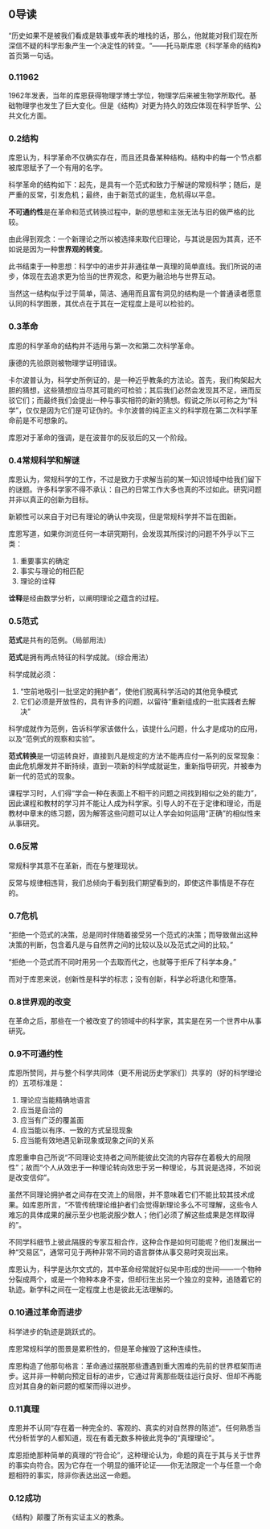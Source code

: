 ## 0导读

“历史如果不是被我们看成是轶事或年表的堆栈的话，那么，他就能对我们现在所深信不疑的科学形象产生一个决定性的转变。“——托马斯库恩《科学革命的结构》首页第一句话。

### 0.11962
1962年发表，当年的库恩获得物理学博士学位，物理学后来被生物学所取代。基础物理学也发生了巨大变化。但是《结构》对更为持久的效应体现在科学哲学、公共文化方面。


### 0.2结构
库恩认为，科学革命不仅确实存在，而且还具备某种结构。结构中的每一个节点都被库恩赋予了一个有用的名字。

科学革命的结构如下：起先，是具有一个范式和致力于解谜的常规科学；随后，是严重的反常，引发危机；最终，由于新范式的诞生，危机得以平息。

**不可通约性**是在革命和范式转换过程中，新的思想和主张无法与旧的做严格的比较。

由此得到观念：一个新理论之所以被选择来取代旧理论，与其说是因为其真，还不如说是因为一种**世界观的转变**。

此书结束于一种思想：科学中的进步并非通往单一真理的简单直线。我们所说的进步，体现在去追求更为恰当的世界观念，和更为融洽地与世界互动。


当然这一结构似乎过于简单，简洁、通用而且富有洞见的结构是一个普通读者愿意认同的科学图景，其优点在于其在一定程度上是可以检验的。

### 0.3革命

库恩的科学革命的结构并不适用与第一次和第二次科学革命。

康德的先验原则被物理学证明错误。

卡尔波普认为，科学史所例证的，是一种近乎教条的方法论。首先，我们构架起大胆的猜想，这些猜想应当尽其可能的可检验；其后我们必然会发现其不足，进而反驳它们；而最终我们会提出一种与事实相符的新的猜想。假说之所以可称之为“科学”，仅仅是因为它们是可证伪的。卡尔波普的纯正主义的科学观在第二次科学革命前是不可想象的。

库恩对于革命的强调，是在波普尔的反驳后的又一个阶段。



### 0.4常规科学和解谜

库恩认为，常规科学的工作，不过是致力于求解当前的某一知识领域中给我们留下的谜题。许多科学家不得不承认：自己的日常工作大多也真的不过如此。研究问题并非以真正的创新为目标。

新颖性可以来自于对已有理论的确认中突现，但是常规科学并不旨在图新。


库恩写道，如果你浏览任何一本研究期刊，会发现其所探讨的问题不外乎以下三类：

1. 重要事实的确定
2. 事实与理论的相匹配
3. 理论的诠释


**诠释**是经由数学分析，以阐明理论之蕴含的过程。


### 0.5范式

**范式**是共有的范例。（局部用法）

**范式**是拥有两点特征的科学成就。（综合用法）

科学成就必须：

1. “空前地吸引一批坚定的拥护者”，使他们脱离科学活动的其他竞争模式
2. 它们必须是开放性的，具有许多的问题，以留待“重新组成的一批实践者去解决”

科学成就作为范例，告诉科学家该做什么，该提什么问题，什么才是成功的应用，以及“范例式的观察和实验”。

**范式转换**是一切运转良好，直接到凡是规定的方法不能再应付一系列的反常现象：由此危机爆发并不断持续，直到一项新的科学成就诞生，重新指导研究，并被奉为新一代的范式的现象。


课程学习时，人们得“学会一种在表面上不相干的问题之间找到相似之处的能力”，因此课程和教材的学习并不能让人成为科学家。引导人的不在于定律和理论，而是教材中章末的练习题，因为解答这些问题可以让人学会如何运用“正确”的相似性来从事研究。


### 0.6反常
常规科学其意不在革新，而在与整理现状。

反常与规律相违背，我们总倾向于看到我们期望看到的，即使这件事情是不存在的。

### 0.7危机

“拒绝一个范式的决策，总是同时伴随着接受另一个范式的决策；而导致做出这种决策的判断，包含着凡是与自然界之间的比较以及以及范式之间的比较。”

“拒绝一个范式而不同时用另一个去取而代之，也就等于拒斥了科学本身。”


而对于库恩来说，创新性是科学的标志；没有创新，科学必将退化和堕落。

### 0.8世界观的改变
在革命之后，那些在一个被改变了的领域中的科学家，其实是在另一个世界中从事研究。


### 0.9不可通约性

库恩所赞同，并与整个科学共同体（更不用说历史学家们）共享的（好的科学理论的）五项标准是：

1. 理论应当能精确地语言
2. 应当是自洽的
3. 应当有广泛的覆盖面
4. 应当能以有序、一致的方式呈现现象
5. 应当能有效地遇见新现象或现象之间的关系


库恩重申自己所说“不同理论支持者之间所能彼此交流的内容存在着极大的局限性”；故而“个人从效忠于一种理论转向效忠于另一种理论，与其说是选择，不如说是改变信仰”。

虽然不同理论拥护者之间存在交流上的局限，并不意味着它们不能比较其技术成果。如库恩所言，“不管传统理论维护者们会觉得新理论多么不可理解，这些令人难忘的具体成果的展示至少也能说服少数人；他们必须了解这些成果是怎样取得的”。

不同学科细节上彼此隔膜的专家互相合作，这种合作是如何可能呢？他们发展出一种“交易区”，通常可见于两种非常不同的语言群体从事交易时突现出来。

库恩认为，科学是达尔文式的，其中革命经常就好似吴中形成的世间——一个物种分裂成两个，或是一个物种本身不变，但却衍生出另一个独立的变种，追随着它的轨迹。新学科之间在一定程度上也是彼此无法理解的。


### 0.10通过革命而进步

科学进步的轨迹是跳跃式的。

库恩常规科学的图景是累积性的，但是革命摧毁了这种连续性。

库恩构造了他那句格言：革命通过摆脱那些遭遇到重大困难的先前的世界框架而进步。这并非一种朝向预定目标的进步，它通过背离那些既往运行良好、但却不再能应对其自身的新问题的框架而得以进步。

### 0.11真理

库恩并不认同“存在着一种完全的、客观的、真实的对自然界的陈述”。任何熟悉当代分析哲学的人都知道，现在有着无数多种彼此竞争的“真理理论”。

库恩拒绝那种简单的真理的“符合论”，这种理论认为，命题的真在于其与关于世界的事实向符合。因为它存在一个明显的循环论证——你无法限定一个与任意一个命题相符的事实，除非你表达出这一命题。


### 0.12成功

《结构》颠覆了所有实证主义的教条。

